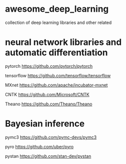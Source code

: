 # awesome_deep_learning
collection of deep learning libraries and other related 

# neural network libraries and automatic differentiation
pytorch
https://github.com/pytorch/pytorch

tensorflow
https://github.com/tensorflow/tensorflow

MXnet
https://github.com/apache/incubator-mxnet

CNTK
https://github.com/Microsoft/CNTK

Theano
https://github.com/Theano/Theano

# Bayesian inference
pymc3
https://github.com/pymc-devs/pymc3

pyro
https://github.com/uber/pyro

pystan
https://github.com/stan-dev/pystan
